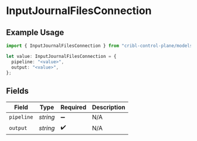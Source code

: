 # InputJournalFilesConnection

## Example Usage

```typescript
import { InputJournalFilesConnection } from "cribl-control-plane/models/operations";

let value: InputJournalFilesConnection = {
  pipeline: "<value>",
  output: "<value>",
};
```

## Fields

| Field              | Type               | Required           | Description        |
| ------------------ | ------------------ | ------------------ | ------------------ |
| `pipeline`         | *string*           | :heavy_minus_sign: | N/A                |
| `output`           | *string*           | :heavy_check_mark: | N/A                |